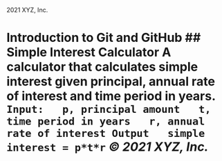 2021 XYZ, Inc.
# Introduction to Git and GitHub ## Simple Interest Calculator A calculator that calculates simple interest given principal, annual rate of interest and time period in years. ``` Input:   p, principal amount   t, time period in years   r, annual rate of interest Output   simple interest = p*t*r ``` _© 2021 XYZ, Inc._
